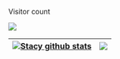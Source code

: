  <img src="https://lh3.googleusercontent.com/u/0/drive-viewer/AITFw-xIwEYrvHUY9KcUlom1rp9hROWUU7F0bxuv7JwohsyxrMndu7Udf0Oteeu6-veYziDVJvpaFAhxhGxrv8MyD_j5KQWX6Q=w1920-h937" alt="">


<p align="center"> 

  Visitor count<br>

  <img src="https://profile-counter.glitch.me/stacybalbi/count.svg" />
</p>

| <a href="https://github.com/anuraghazra/github-readme-stats"><img align="center" src="https://github-readme-stats.vercel.app/api?username=stacybalbi&show_icons=true&include_all_commits=true&theme=buefy&hide_border=true" alt="Stacy github stats" /></a> | <a href="https://github.com/anuraghazra/github-readme-stats"><img align="center" src="https://github-readme-stats.vercel.app/api/top-langs/?username=stacybalbi&layout=compact&theme=buefy&hide_border=true" /></a> |
| ------------- | ------------- |

